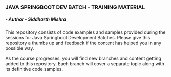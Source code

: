 ### JAVA SPRINGBOOT DEV BATCH - TRAINING MATERIAL
##### - Author - Siddharth Mishra

This repository consists of code examples and samples provided during the
sessions for Java Springboot Development Batches.
Please give this repository a thumbs up and feedback if the content has helped 
you in any possible way.

As the course progresses, you will find new branches and content getting
added to this repository.
Each branch will cover a separate topic along with its definitive code samples.